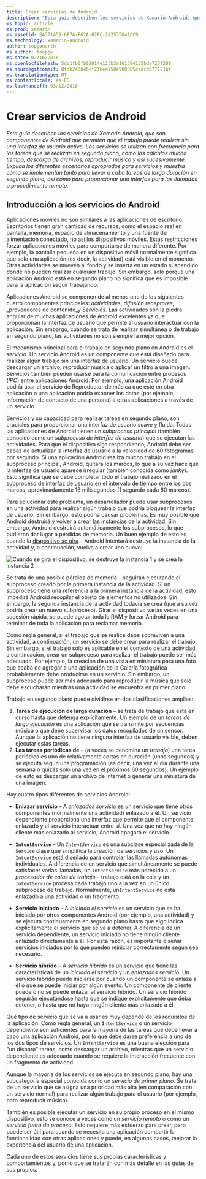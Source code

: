 ```yaml
---
title: Crear servicios de Android
description: "Esta guía describen los servicios de Xamarin.Android, que son componentes de Android que permiten que el trabajo puede realizar sin una interfaz de usuario activo. Los servicios se utilizan con frecuencia para las tareas que se realizan en segundo plano, como los cálculos mucho tiempo, descarga de archivos, reproducir música y así sucesivamente. Explica los diferentes escenarios apropiados para servicios y muestra cómo se implementan tanto para llevar a cabo tareas de larga duración en segundo plano, así como para proporcionar una interfaz para las llamadas a procedimiento remoto."
ms.topic: article
ms.prod: xamarin
ms.assetid: BA371A59-6F7A-F62A-02FC-28253504ACC9
ms.technology: xamarin-android
author: topgenorth
ms.author: toopge
ms.date: 02/16/2018
ms.openlocfilehash: 5dc1fb0fb02014e123b3a161394155bde725f288
ms.sourcegitcommit: 0fdb243b46cf21be47584900805cadcd077121bf
ms.translationtype: MT
ms.contentlocale: es-ES
ms.lasthandoff: 03/12/2018
---
```

# <a name="creating-android-services"></a>Crear servicios de Android

_Esta guía describen los servicios de Xamarin.Android, que son componentes de Android que permiten que el trabajo puede realizar sin una interfaz de usuario activo. Los servicios se utilizan con frecuencia para las tareas que se realizan en segundo plano, como los cálculos mucho tiempo, descarga de archivos, reproducir música y así sucesivamente. Explica los diferentes escenarios apropiados para servicios y muestra cómo se implementan tanto para llevar a cabo tareas de larga duración en segundo plano, así como para proporcionar una interfaz para las llamadas a procedimiento remoto._

## <a name="android-services-overview"></a>Introducción a los servicios de Android

Aplicaciones móviles no son similares a las aplicaciones de escritorio. Escritorios tienen gran cantidad de recursos, como el espacio real en pantalla, memoria, espacio de almacenamiento y una fuente de alimentación conectado, no así los dispositivos móviles. Estas restricciones forzar aplicaciones móviles para comportarse de manera diferente. Por ejemplo, la pantalla pequeña en un dispositivo móvil normalmente significa que solo una aplicación (es decir, la actividad) está visible en el momento. Otras actividades se mueven al fondo y se inserta en un estado suspendido donde no pueden realizar cualquier trabajo. Sin embargo, solo porque una aplicación Android está en segundo plano no significa que es imposible para la aplicación seguir trabajando. 

Aplicaciones Android se componen de al menos uno de los siguientes cuatro componentes principales: _actividades_, _difusión receptores_, _proveedores de contenido_y _Servicios_. Las actividades son la piedra angular de muchas aplicaciones de Android excelentes ya que proporcionan la interfaz de usuario que permite al usuario interactuar con la aplicación. Sin embargo, cuando se trata de realizar simultánea o de trabajo en segundo plano, las actividades no son siempre la mejor opción.
 
El mecanismo principal para el trabajo en segundo plano en Android es el _servicio_. Un servicio Android es un componente que está diseñado para realizar algún trabajo sin una interfaz de usuario. Un servicio puede descargar un archivo, reproducir música o aplicar un filtro a una imagen. Servicios también pueden usarse para la comunicación entre procesos (_IPC_) entre aplicaciones Android. Por ejemplo, una aplicación Android podría usar el servicio de Reproductor de música que esté en otra aplicación o una aplicación podría exponer los datos (por ejemplo, información de contacto de una persona) a otras aplicaciones a través de un servicio. 

Servicios y su capacidad para realizar tareas en segundo plano, son cruciales para proporcionar una interfaz de usuario suave y fluida. Todas las aplicaciones de Android tienen un _subproceso principal_ (también conocido como un _subproceso de interfaz de usuario_) que se ejecutan las actividades. Para que el dispositivo siga respondiendo, Android debe ser capaz de actualizar la interfaz de usuario a la velocidad de 60 fotogramas por segundo. Si una aplicación Android realiza mucho trabajo en el subproceso principal, Android, quitará los marcos, lo que a su vez hace que la interfaz de usuario aparece irregular (también conocida como _janky_). Esto significa que se debe completar todo el trabajo realizado en el subproceso de interfaz de usuario en el intervalo de tiempo entre los dos marcos, aproximadamente 16 milisegundos (1 segundo cada 60 marcos). 

Para solucionar este problema, un desarrollador puede usar subprocesos en una actividad para realizar algún trabajo que podría bloquear la interfaz de usuario. Sin embargo, esto podría causar problemas. Es muy posible que Android destruirá y volver a crear las instancias de la actividad. Sin embargo, Android destruirá automáticamente los subprocesos, lo que pudieron dar lugar a pérdidas de memoria. Un buen ejemplo de esto es cuando la [dispositivo se gira](~/android/app-fundamentals/handling-rotation.md) &ndash; Android intentará destruye la instancia de la actividad y, a continuación, vuelva a crear uno nuevo:

![Cuando se gira el dispositivo, se destruye la instancia 1 y se crea la instancia 2](images/image-01.png)

Se trata de una posible pérdida de memoria &ndash; seguirán ejecutando el subproceso creado por la primera instancia de la actividad. Si un subproceso tiene una referencia a la primera instancia de la actividad, esto impedirá Android recopilar el objeto de elementos no utilizados. Sin embargo, la segunda instancia de la actividad todavía se crea (que a su vez podría crear un nuevo subproceso). Girar el dispositivo varias veces en una sucesión rápida, se puede agotar toda la RAM y forzar Android para terminar de toda la aplicación para reclamar memoria.

Como regla general, si el trabajo que se realice debe sobreviven a una actividad, a continuación, un servicio se debe crear para realizar el trabajo. Sin embargo, si el trabajo solo es aplicable en el contexto de una actividad, a continuación, crear un subproceso para realizar el trabajo puede ser más adecuado. Por ejemplo, la creación de una vista en miniatura para una foto que acaba de agregar a una aplicación de la Galería fotográfica probablemente debe producirse en un servicio. Sin embargo, un subproceso puede ser más adecuado para reproducir la música que solo debe escucharán mientras una actividad se encuentra en primer plano.

Trabajo en segundo plano puede dividirse en dos clasificaciones amplias:

1. **Tarea de ejecución de larga duración** &ndash; se trata de trabajo que está en curso hasta que detenga explícitamente. Un ejemplo de un _tareas de larga ejecución_ es una aplicación que se transmite por secuencias música o que debe supervisar los datos recopilados de un sensor. Aunque la aplicación no tiene ninguna interfaz de usuario visible, deben ejecutar estas tareas.
2. **Las tareas periódicas de** &ndash; (a veces se denomina un _trabajo_) una tarea periódica es uno de relativamente cortas en duración (unos segundos) y se ejecuta según una programación (es decir, una vez al día durante una semana o quizás solo una vez en el próximos 60 segundos). Un ejemplo de esto es descargar un archivo de internet o generar una miniatura de una imagen.

Hay cuatro tipos diferentes de servicios Android:

* **Enlazar servicio** &ndash; A _enlazados servicio_ es un servicio que tiene otros componentes (normalmente una actividad) enlazado a él. Un servicio dependiente proporciona una interfaz que permite que el componente enlazado y al servicio interactuar entre sí. Una vez que no hay ningún cliente más enlazado al servicio, Android apagará el servicio.

* **`IntentService`** &ndash; Un  _`IntentService`_  es una subclase especializada de la `Service` clase que simplifica la creación de servicios y uso. Un `IntentService` está diseñado para controlar las llamadas autónomas individuales. A diferencia de un servicio que simultáneamente se puede satisfacer varias llamadas, un `IntentService` más parecido a un _procesador de colas de trabajo_ &ndash; trabajo está en la cola y un `IntentService` procesa cada trabajo uno a la vez en un único subproceso de trabajo. Normalmente, un`IntentService` no está enlazado a una actividad o un fragmento. 

* **Servicio iniciado** &ndash; A _iniciado el servicio_ es un servicio que se ha iniciado por otros componentes Android (por ejemplo, una actividad) y se ejecuta continuamente en segundo plano hasta que algo indica explícitamente el servicio que se va a detener. A diferencia de un servicio dependiente, un servicio iniciado no tiene ningún cliente enlazado directamente a él. Por esta razón, es importante diseñar servicios iniciados por lo que pueden reiniciar correctamente según sea necesario.

* **Servicio híbrido** &ndash; A _servicio híbrido_ es un servicio que tiene las características de un _iniciado el servicio_ y un _enlazados servicio_. Un servicio híbrido puede iniciarse por cuando un componente se enlaza a él o que se puede iniciar por algún evento. Un componente de cliente puede o no se puede enlazar al servicio híbrido. Un servicio híbrido seguirán ejecutándose hasta que se indique explícitamente que deba detener, o hasta que no haya ningún cliente más enlazado a él.

Qué tipo de servicio que se va a usar es muy depende de los requisitos de la aplicación. Como regla general, un `IntentService` o un servicio dependiente son suficientes para la mayoría de las tareas que debe llevar a cabo una aplicación Android, por lo que debe darse preferencia a uno de los dos tipos de servicios. Un `IntentService` es una buena elección para "un disparo" tareas, como descargar un archivo, mientras que un servicio dependiente es adecuado cuando se requiere la interacción frecuente con un fragmento de actividad. 

Aunque la mayoría de los servicios se ejecuta en segundo plano, hay una subcategoría especial conocida como un _servicio de primer plano_. Se trata de un servicio que se asigna una prioridad más alta (en comparación con un servicio normal) para realizar algún trabajo para el usuario (por ejemplo, para reproducir música). 

También es posible ejecutar un servicio en su propio proceso en el mismo dispositivo, esto se conoce a veces como un _servicio remoto_ o como un _servicio fuera de proceso_. Esto requiere más esfuerzo para crear, pero puede ser útil para cuando se necesita una aplicación compartir la funcionalidad con otras aplicaciones y puede, en algunos casos, mejorar la experiencia del usuario de una aplicación. 

Cada uno de estos servicios tiene sus propias características y comportamientos y, por lo que se tratarán con más detalle en las guías de sus propios.
